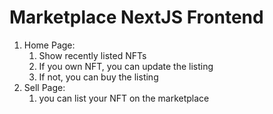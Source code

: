 # Marketplace NextJS Frontend

1. Home Page:
    1. Show recently listed NFTs
    2. If you own NFT, you can update the listing
    3. If not, you can buy the listing
2. Sell Page:
    1. you can list your NFT on the marketplace
